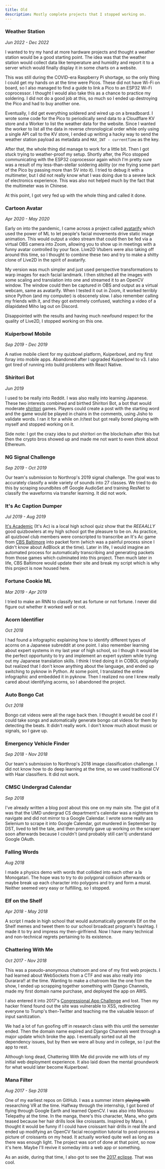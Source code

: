 ```yaml
---
title: Old
description: Mostly complete projects that I stopped working on.
---
```


### Weather Station

*Jun 2022 - Dec 2022*

I wanted to try my hand at more hardware projects and thought a weather station
would be a good starting point. The idea was that the weather station would
collect data like temperature and humidity and report it to a server which would
finally display it in some charts on a website.

This was still during the COVID-era Raspberry Pi shortage, so the only thing I
could get my hands on at the time were Picos. These did not have Wi-Fi on board,
so I also managed to find a guide to link a Pico to an ESP32 Wi-Fi coprocessor.
I thought I would also take this as a chance to practice my soldering. I did not
do a good job at this, so much so I ended up destroying the Pico and had to buy
another one.

Eventually, I did get everything soldered and wired up on a breadboard. I wrote
some code for the Pico to periodically send data to a Cloudflare KV store and a
Worker to list the weather data for the website. Since I wanted the worker to
list all the data in reverse chronological order while only using a single API
call to the KV store, I ended up writing a hacky way to send the weather station
payload as metadata and `MAX_INT - currentTime` as the key. 

After that, the whole thing did manage to work for a little bit. Then I got
stuck trying to weather-proof my setup. Shortly after, the Pico stopped
communicating with the ESP32 coprocessor again which I'm pretty sure was a
result of my less-than-stellar soldering ability (or me frying some part of the
Pico by passing more than 5V into it). I tried to debug it with a multimeter,
but I did not really know what I was doing due to a severe lack of electronics
experience. This was also not helped much by the fact that the multimeter was in
Chinese.

At this point, I got very fed up with the whole thing and called it done.


### Cartoon Avatar

*Apr 2020 - May 2020*

Early on into the pandemic, I came across a project called
[avatarify](https://github.com/alievk/avatarify-python) which used the power of
ML to let people's facial movements drive static image animation. This would
output a video stream that could then be fed via a virtual OBS camera into Zoom,
allowing you to show up in meetings with a funny avatar controlled by your face.
Live2D Vtubers were also taking off around this time, so I thought to combine
these two and try to make a shitty clone of Live2D in the spirit of avatarify.

My version was much simpler and just used perspective transformations to warp
images for each facial landmark. I then stitched all the images with some
scaling and translation into one and streamed it to an OpenCV window. The window
could then be captured in OBS and output as a virtual webcam, same as avatarify.
When I tested it out in Zoom, it worked terribly since Python (and my computer)
is obscenely slow. I also remember calling my friends with it, and they got
extremely confused, watching a video of a dilapidated Miho lag out on Discord.

Disappointed with the results and having much newfound respect for the quality
of Live2D, I stopped working on this one.


### Kuiperbowl Mobile

*Sep 2019 - Dec 2019*

A native mobile client for my quizbowl platform, Kuiperbowl, and my first foray
into mobile apps. Abandoned after I upgraded Kuiperbowl to v3. I also got tired
of running into build problems with React Native.

### Shiritori Bot

*Jun 2019*

I used to be really into Reddit. I was also really into learning Japanese. These
two interests combined and birthed Shiritori Bot, a bot that would moderate
[shiritori](https://en.wikipedia.org/wiki/Shiritori) games. Players could create
a post with the starting word and the game would be played in chains in the
comments, using Jisho to validate words. I ran it for a while on /r/test but got
really bored playing with myself and stopped working on it.

Side note: I got the crazy idea to put shiritori on the blockchain after this
but then the crypto bros showed up and made me not want to even think about
Ethereum.

### NG Signal Challenge

*Sep 2019 - Oct 2019*

Our team's submission to Northrop's 2019 signal challenge. The goal was to
accurately classify a wide variety of sounds into 27 classes. We tried to do
this by scraping soundbites off Google AudioSet and training ResNet to classify
the waveforms via transfer learning. It did not work.

### It's Ac Caption Dumper

*Jul 2019 - Aug 2019*

[It's Academic](https://en.wikipedia.org/wiki/It's_Academic) (It's Ac) is a
local high school quiz show that the *REEAALLY* good quizbowlers at my high
school got the pleasure to be on. As practice, all quizbowl club members were
conscripted to transcribe an It's Ac game from [CBS
Baltimore](https://baltimore.cbslocal.com/category/its-academic/) into packet
form (which was a painful process since I didn't know about AdBlock at the
time). Later in life, I would imagine an automated process for automatically
transcribing and generating packets from those games which culminated into this
project. Then much later in life, CBS Baltimore would update their site and
break my script which is why this project is now housed here.

### Fortune Cookie ML

*Mar 2019 - Apr 2019*

I tried to make an RNN to classify text as fortune or not fortune. I never did
figure out whether it worked well or not.

### Acorn Identifier

*Oct 2018*

I had found a infographic explaining how to identify different types of acorns
on a Japanese subreddit at one point. I also remember learning about expert
systems in my last year of high school, so I though it would be the perfect
opportunity to try and implement an expert system while trying out my Japanese
translation skills. I think I tried doing it in COBOL originally but realized
that I don't know anything about the language, and ended up switching to pyknow
in Python. At some point, I translated the entire infographic and embedded it in
pyknow. Then I realized no one I knew really cared about identifying acorns, so
I abandoned the project.

### Auto Bongo Cat

*Oct 2018*

Bongo cat videos were all the rage back then. I thought it would be cool if I
could take songs and automatically generate bongo cat videos for them by
detecting the beats. It didn't really work. I don't know much about music or
signals, so I gave up.

### Emergency Vehicle Finder

*Sep 2018 - Nov 2018*

Our team's submission to Northrop's 2018 image classification challenge. I did
not know how to do deep learning at the time, so we used traditional CV with
Haar classifiers. It did not work.

### CMSC Undergrad Calendar

*Sep 2018*

I've already written a blog post about this one on my main site. The gist of it
was that the UMD undergrad CS department's calendar was a nightmare to navigate
and did not mirror to a Google Calendar. I wrote some really ass Selenium to
scrape it into Google Calendar, got murdered in September by DST, lived to tell
the tale, and then promptly gave up working on the scraper soon afterwards
because I couldn't (and probably still can't) understand Google OAuth.

### Falling Words

*Aug 2018*

I made a physics demo with words that collided into each other a la Monogatari.
The hope was to try to do polygonal collision afterwards or maybe break up each
character into polygons and try and form a mural. Neither seemed very easy or
fulfilling, so I stopped.

### Elf on the Shelf

*Apr 2018 - May 2018*

A script I made in high school that would automatically generate Elf on the
Shelf memes and tweet them to our school broadcast program's hashtag. I made it
to try and impress my then-girlfriend. Now I have many technical and
non-technical regrets pertaining to its existence.

### Chattering With Me

*Oct 2017 - Nov 2018*

This was a pseudo-anonymous chatroom and one of my first web projects. I had
learned about WebSockets from a CTF and was also really into Durarara!! at the
time. Wanting to make a chatroom like the one from the show, I ended up
scrapping together something with Django Channels, made my first domain name
purchase, and deployed the app on AWS.

I also entered it into 2017's [Congressional App
Challenge](https://www.congressionalappchallenge.us/) and lost. Then my hacker
friend found out the site was vulnerable to XSS, redirecting everyone to Trump's
then-Twitter and teaching me the valuable lesson of input sanitization.

We had a lot of fun goofing off in research class with this until the semester
ended. Then the domain name expired and Django Channels went through a major
update which broke the app. I eventually sorted out all the dependency issues,
but by then we were all busy and in college, so I put the app to rest.

Although long dead, Chattering With Me did provide me with lots of my initial
web deployment experience. It also laid down the mental groundwork for what
would later become Kuiperbowl.

### Mana Filter

*Aug 2017 - Sep 2018*

One of my earliest repos on GitHub. I was a summer intern <s>playing with</s>
researching VR at the time. Halfway through the internship, I got bored of
flying through Google Earth and learned OpenCV. I was also into Mousou Telepathy
at the time. In the manga, there's this character, Mana, who gets teased because
her hair drills look like croissants. Inspired by Mana, I thought it would be
funny if I could have croissant hair drills in real life and ended up modifying
an OpenCV facial recognition tutorial to post-process a picture of croissants on
my head. It actually worked quite well as long as there was enough light. The
project was sort of done at that point, so now it's here. Maybe I'll revive it
someday into a web app or something.

As an aside, during that time, I also got to see the [2017
eclipse](https://en.wikipedia.org/wiki/Solar_eclipse_of_August_21,_2017). That
was cool.